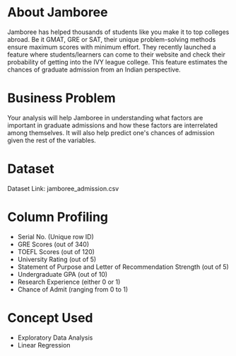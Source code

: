# About Jamboree

Jamboree has helped thousands of students like you make it to top colleges abroad. Be it GMAT, GRE or SAT, their unique problem-solving methods ensure maximum scores with minimum effort.
They recently launched a feature where students/learners can come to their website and check their probability of getting into the IVY league college. This feature estimates the chances of graduate admission from an Indian perspective.


# Business Problem

Your analysis will help Jamboree in understanding what factors are important in graduate admissions and how these factors are interrelated among themselves. It will also help predict one's chances of admission given the rest of the variables.


# Dataset
Dataset Link: jamboree_admission.csv


# Column Profiling
- Serial No. (Unique row ID)
- GRE Scores (out of 340)
- TOEFL Scores (out of 120)
- University Rating (out of 5)
- Statement of Purpose and Letter of Recommendation Strength (out of 5)
- Undergraduate GPA (out of 10)
- Research Experience (either 0 or 1)
- Chance of Admit (ranging from 0 to 1)

# Concept Used
- Exploratory Data Analysis
- Linear Regression
